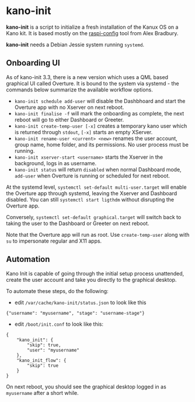 # kano-init

**kano-init** is a script to initialize a fresh installation of the Kanux OS
on a Kano kit. It is based mostly on the [raspi-config](https://github.com/asb/raspi-config)
tool from Alex Bradbury.

**kano-init** needs a Debian Jessie system running `systemd`.

## Onboarding UI

As of kano-init 3.3, there is a new version which uses a QML based graphical UI called Overture.
It is bound to the system via systemd - the commands below summarize the available workflow options.

 * `kano-init schedule add-user` will disable the Dashbhoard and start the Overture app with no Xserver on next reboot.
 * `kano-init finalise -f` will mark the onboarding as complete, the next reboot will go to either Dashboard or Greeter.
 * `kano-init create-temp-user [-x]` creates a temporary kano user which is returned through `stdout`, `[-x]` starts an empty XServer.
 * `kano-init rename-user <current> <new>` renames the user account, group name, home folder, and its permissions. No user process must be running.
 * `kano-init xserver-start <username>` starts the Xserver in the background, logs in as username.
 * `kano-init status` will return `disabled` when normal Dashboard mode, `add-user` when Overture is running or scheduled for next reboot.

At the systemd level, `systemctl set-default multi-user.target` will enable the Overture app through systemd,
leaving the Xserver and Dashboard disabled. You can still `systemctl start ligthdm` without disrupting the Overture app.

Conversely, `systemctl set-default graphical.target` will switch back to taking the user to the Dashboard or Greeter on next reboot.

Note that the Overture app will run as root. Use `create-temp-user` along with `su` to impersonate regular and X11 apps.

## Automation

Kano Init is capable of going through the initial setup process unattended, create the user account
and take you directly to the graphical desktop.

To automate these steps, do the following:

 * edit `/var/cache/kano-init/status.json` to look like this

 `{"username": "myusername", "stage": "username-stage"}`

 * edit `/boot/init.conf` to look like this:

```
{
    "kano_init": {
        "skip": true,
        "user": "myusername"
    },
    "kano_init_flow": {
        "skip": true
    }
}
```

On next reboot, you should see the graphical desktop logged in as `myusername` after a short while.
